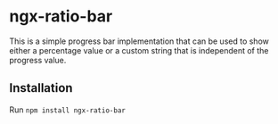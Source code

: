 # ngx-ratio-bar

This is a simple progress bar implementation that can be used to 
show either a percentage value or a custom string that is independent of
the progress value.

## Installation

Run `npm install ngx-ratio-bar`
